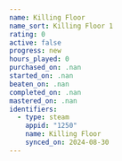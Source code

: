 ```yaml
---
name: Killing Floor
name_sort: Killing Floor 1
rating: 0
active: false
progress: new
hours_played: 0
purchased_on: .nan
started_on: .nan
beaten_on: .nan
completed_on: .nan
mastered_on: .nan
identifiers:
  - type: steam
    appid: "1250"
    name: Killing Floor
    synced_on: 2024-08-30
---
```

